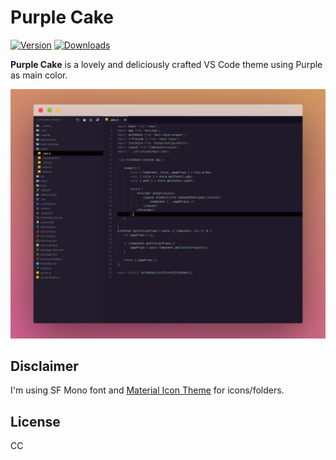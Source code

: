 # Purple Cake

[![Version](https://vsmarketplacebadge.apphb.com/version-short/jker.purple-cake.png)](https://marketplace.visualstudio.com/items?itemName=jker.purple-cake)
[![Downloads](https://vsmarketplacebadge.apphb.com/downloads/jker.purple-cake.png)](https://marketplace.visualstudio.com/items?itemName=jker.purple-cake)

**Purple Cake** is a lovely and deliciously crafted VS Code theme using Purple as main color.

![Screenshot](https://raw.githubusercontent.com/guidolee/jker-purple-wave/master/screenshot.png)

## Disclaimer
I'm using SF Mono font and [Material Icon Theme](https://marketplace.visualstudio.com/items?itemName=PKief.material-icon-theme) for icons/folders.

## License

CC
